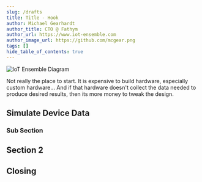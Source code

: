 ```yaml
---
slug: /drafts
title: Title - Hook
author: Michael Gearhardt
author_title: CTO @ Fathym
author_url: https://www.iot-ensemble.com
author_image_url: https://github.com/mcgear.png
tags: []
hide_table_of_contents: true
---
```


![IoT Ensemble Diagram](/img/iot-ensemble-diagram.png)

Not really the place to start.  It is expensive to build hardware, especially custom hardware...  And if that hardware doesn't collect the data needed to produce desired results, then its more money to tweak the design.

## Simulate Device Data

### Sub Section

## Section 2

## Closing
